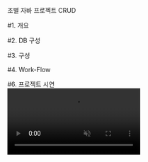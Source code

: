 조별 자바 프로젝트 CRUD

#1. 개요

#2. DB 구성

#3. 구성

#4. Work-Flow

#6. 프로젝트 시연 <br>
<video src="https://github.com/AumKyungSub/backtest/assets/97381242/3b42963e-2045-47c4-90a6-208a3724ca52" muted autoplay loop></video>

